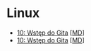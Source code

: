 # Linux


* [10: Wstęp do Gita](LikeAPro.html) \[[MD](slides/LikeAPro.md)\]
* [10: Wstęp do Gita](Intro.html) \[[MD](slides/Intro.md)\]